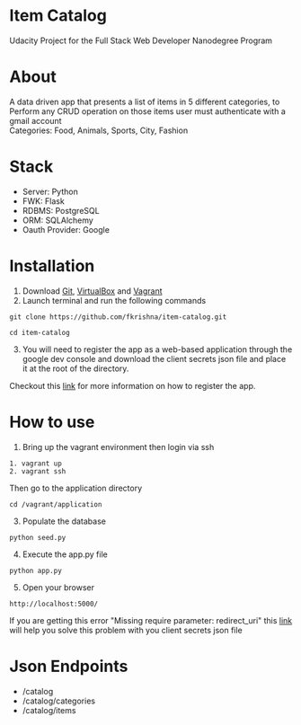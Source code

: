 # Item Catalog
Udacity Project for the Full Stack Web Developer Nanodegree Program

# About
A data driven app that presents a list of items in 5 different categories, to Perform any CRUD operation on those items user must authenticate with a gmail account<br>
Categories: Food, Animals, Sports, City, Fashion

# Stack
- Server: Python
- FWK: Flask
- RDBMS: PostgreSQL
- ORM: SQLAlchemy
- Oauth Provider: Google

# Installation
1. Download <a href="https://git-scm.com/downloads" target="_blank">Git</a>, <a href="https://www.virtualbox.org/wiki/Downloads" target="_blank">VirtualBox</a> and <a href="https://www.vagrantup.com/downloads.html" target="_blank">Vagrant</a>
2. Launch terminal and run the following commands
```
git clone https://github.com/fkrishna/item-catalog.git
```
```
cd item-catalog
```
3. You will need to register the app as a web-based application through the google dev console and download the client secrets json file and place it at the root of the directory.<br>

Checkout this <a href="https://developers.google.com/adwords/api/docs/guides/authentication#webapp" target="_blank">link</a> for more information on how to register the app.

# How to use
1. Bring up the vagrant environment then login via ssh
```
1. vagrant up
2. vagrant ssh 
``` 
Then go to the application directory
```
cd /vagrant/application 
```
3. Populate the database
```
python seed.py
```
4. Execute the app.py file
```
python app.py
```
5. Open your browser 
```
http://localhost:5000/
```

If you are getting this error "Missing require parameter: redirect_uri" this <a href="https://github.com/googleapis/oauth2client/issues/16#issuecomment-312719251" target="_blank">link</a> will help you solve this problem with you client secrets json file

# Json Endpoints
* /catalog
* /catalog/categories
* /catalog/items
